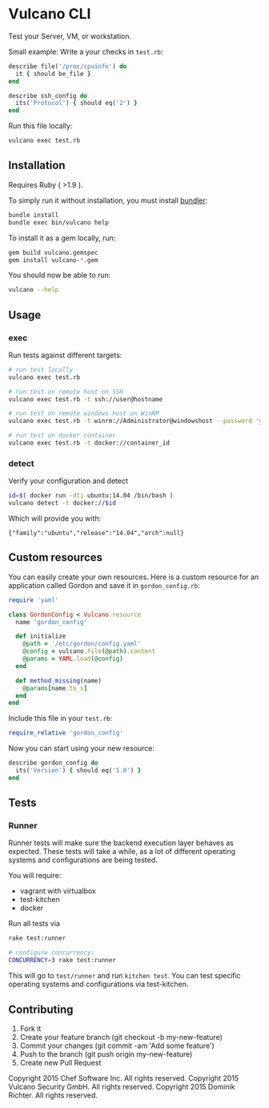 # Vulcano CLI

Test your Server, VM, or workstation.

Small example: Write a your checks in `test.rb`:

```ruby
describe file('/proc/cpuinfo') do
  it { should be_file }
end

describe ssh_config do
  its('Protocol') { should eq('2') }
end
```

Run this file locally:

```bash
vulcano exec test.rb
```

## Installation

Requires Ruby ( >1.9 ).

To simply run it without installation, you must install [bundler](http://bundler.io/):

```bash
bundle install
bundle exec bin/vulcano help
```

To install it as a gem locally, run:

```bash
gem build vulcano.gemspec
gem install vulcano-*.gem
```

You should now be able to run:

```bash
vulcano --help
```

## Usage

### exec

Run tests against different targets:

```bash
# run test locally
vulcano exec test.rb

# run test on remote host on SSH
vulcano exec test.rb -t ssh://user@hostname

# run test on remote windows host on WinRM
vulcano exec test.rb -t winrm://Administrator@windowshost --password 'your-password'

# run test on docker container
vulcano exec test.rb -t docker://container_id
```

### detect

Verify your configuration and detect

```bash
id=$( docker run -dti ubuntu:14.04 /bin/bash )
vulcano detect -t docker://$id
```

Which will provide you with:

```
{"family":"ubuntu","release":"14.04","arch":null}
```

## Custom resources

You can easily create your own resources. Here is a custom resource for an
application called Gordon and save it in `gordon_config.rb`:

```ruby
require 'yaml'

class GordonConfig < Vulcano.resource
  name 'gordon_config'

  def initialize
    @path = '/etc/gordon/config.yaml'
    @config = vulcano.file(@path).content
    @params = YAML.load(@config)
  end

  def method_missing(name)
    @params[name.to_s]
  end
end
```

Include this file in your `test.rb`:

```ruby
require_relative 'gordon_config'
```

Now you can start using your new resource:

```ruby
describe gordon_config do
  its('Version') { should eq('1.0') }
end
```

## Tests

### Runner

Runner tests will make sure the backend execution layer behaves as expected.
These tests will take a while, as a lot of different operating systems and configurations
are being tested.

You will require:

* vagrant with virtualbox
* test-kitchen
* docker

Run all tests via

```bash
rake test:runner

# configure concurrency:
CONCURRENCY=3 rake test:runner
```

This will go to `test/runner` and run `kitchen test`. You can test specific
operating systems and configurations via test-kitchen.

## Contributing

1. Fork it
1. Create your feature branch (git checkout -b my-new-feature)
1. Commit your changes (git commit -am 'Add some feature')
1. Push to the branch (git push origin my-new-feature)
1. Create new Pull Request


Copyright 2015 Chef Software Inc. All rights reserved.
Copyright 2015 Vulcano Security GmbH. All rights reserved.
Copyright 2015 Dominik Richter. All rights reserved.
